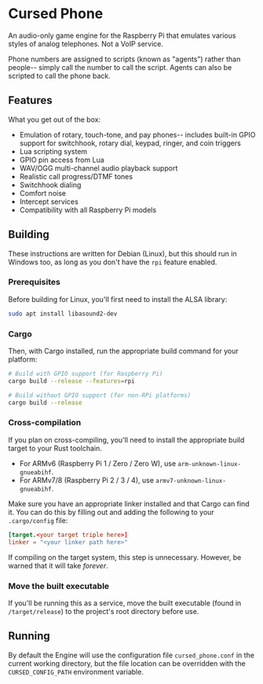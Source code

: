 # Cursed Phone

An audio-only game engine for the Raspberry Pi that emulates various styles of analog telephones. Not a VoIP service.

Phone numbers are assigned to scripts (known as "agents") rather than people-- simply call the number to call the script. Agents can also be scripted to call the phone back.

## Features

What you get out of the box:

* Emulation of rotary, touch-tone, and pay phones-- includes built-in GPIO support for switchhook, rotary dial, keypad, ringer, and coin triggers
* Lua scripting system
* GPIO pin access from Lua
* WAV/OGG multi-channel audio playback support
* Realistic call progress/DTMF tones
* Switchhook dialing
* Comfort noise
* Intercept services
* Compatibility with all Raspberry Pi models

## Building

These instructions are written for Debian (Linux), but this should run in Windows too, as long as you don't have the `rpi` feature enabled.

### Prerequisites

Before building for Linux, you'll first need to install the ALSA library:

```sh
sudo apt install libasound2-dev
```

### Cargo

Then, with Cargo installed, run the appropriate build command for your platform:

```sh
# Build with GPIO support (for Raspberry Pi)
cargo build --release --features=rpi

# Build without GPIO support (for non-RPi platforms)
cargo build --release
```

### Cross-compilation

If you plan on cross-compiling, you'll need to install the appropriate build target to your Rust toolchain.

* For ARMv6 (Raspberry Pi 1 / Zero / Zero W), use `arm-unknown-linux-gnueabihf`.
* For ARMv7/8 (Raspberry Pi 2 / 3 / 4), use `armv7-unknown-linux-gnueabihf`.

Make sure you have an appropriate linker installed and that Cargo can find it.
You can do this by filling out and adding the following to your `.cargo/config` file:
```toml
[target.<your target triple here>]
linker = "<your linker path here>"
```

If compiling on the target system, this step is unnecessary. However, be warned that it will take *forever*.

### Move the built executable

If you'll be running this as a service, move the built executable (found in `/target/release`) to the project's root directory before use. 


## Running

By default the Engine will use the configuration file `cursed_phone.conf` in the current working directory, but the file location can be overridden with the `CURSED_CONFIG_PATH` environment variable.